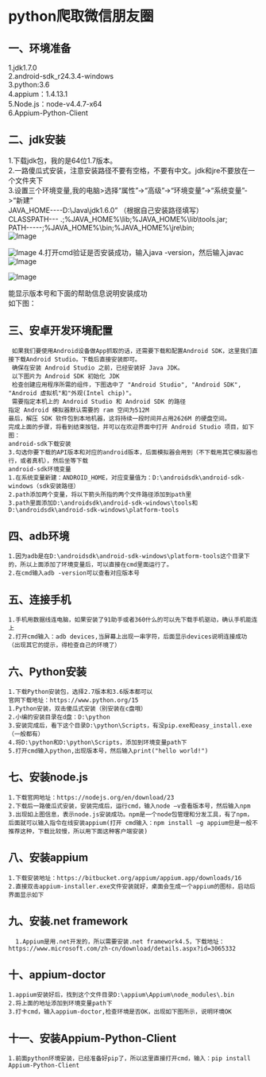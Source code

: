 # python爬取微信朋友圈
## 一、环境准备
  1.jdk1.7.0   
   2.android-sdk_r24.3.4-windows  
    3.python:3.6  
    4.appium：1.4.13.1  
    5.Node.js：node-v4.4.7-x64   
    6.Appium-Python-Client  
## 二、jdk安装
   1.下载jdk包，我的是64位1.7版本。    
   2.一路傻瓜式安装，注意安装路径不要有空格，不要有中文。jdk和jre不要放在一个文件夹下  
   3.设置三个环境变量,我的电脑>选择“属性”->“高级”->“环境变量”->“系统变量”->“新建”  
   JAVA_HOME----D:\Java\jdk1.6.0” （根据自己安装路径填写）       
   CLASSPATH--- .;%JAVA_HOME%\lib;%JAVA_HOME%\lib\tools.jar;     
   PATH-----;%JAVA_HOME%\bin;%JAVA_HOME%\jre\bin;  
   ![Image](https://github.com/gorgeousCa/Dayup/blob/master/Python%20%E7%88%AC%E5%8F%96%E5%BE%AE%E4%BF%A1%E6%9C%8B%E5%8F%8B%E5%9C%88/%E6%8D%95%E8%8E%B7.PNG)  
   
   ![Image](https://github.com/gorgeousCa/Dayup/blob/master/Python%20%E7%88%AC%E5%8F%96%E5%BE%AE%E4%BF%A1%E6%9C%8B%E5%8F%8B%E5%9C%88/%E6%8D%95%E8%8E%B71.PNG)
   4.打开cmd验证是否安装成功，输入java -version，然后输入javac     
    ![Image](https://github.com/gorgeousCa/Dayup/blob/master/Python%20%E7%88%AC%E5%8F%96%E5%BE%AE%E4%BF%A1%E6%9C%8B%E5%8F%8B%E5%9C%88/javav.PNG)  
    
   ![Image](https://github.com/gorgeousCa/Dayup/blob/master/Python%20%E7%88%AC%E5%8F%96%E5%BE%AE%E4%BF%A1%E6%9C%8B%E5%8F%8B%E5%9C%88/%E6%8D%95%E8%8E%B75.PNG)   
   
   
   
   
   
   能显示版本号和下面的帮助信息说明安装成功       
   如下图：  
## 三、安卓开发环境配置     
     如果我们要使用Android设备做App抓取的话，还需要下载和配置Android SDK，这里我们直接下载Android Studio。下载后直接安装即可。      
     确保在安装 Android Studio 之前，已经安装好 Java JDK。      
     以下图片为 Android SDK 初始化 JDK    
     检查创建应用程序所需的组件，下图选中了 "Android Studio", "Android SDK", "Android 虚拟机"和"外观(Intel chip)"。        
     需要指定本机上的 Android Studio 和 Android SDK 的路径
    指定 Android 模拟器默认需要的 ram 空间为512M  
    最后，解压 SDK 软件包到本地机器，这将持续一段时间并占用2626M 的硬盘空间。  
    完成上面的步骤，将看到结束按钮，并可以在欢迎界面中打开 Android Studio 项目，如下图：  
    android-sdk下载安装  
    3.勾选你要下载的API版本和对应的android版本，后面模拟器会用到（不下载用其它模拟器也行，或者真机），然后坐等下载  
    android-sdk环境变量  
    1.在系统变量新建：ANDROID_HOME，对应变量值为：D:\androidsdk\android-sdk-windows（sdk安装路径）  
    2.path添加两个变量，将以下箭头所指的两个文件路径添加到path里  
    3.path里面添加D:\androidsdk\android-sdk-windows\tools和D:\androidsdk\android-sdk-windows\platform-tools  
## 四、adb环境
    1.因为adb是在D:\androidsdk\android-sdk-windows\platform-tools这个目录下的，所以上面添加了环境变量后，可以直接在cmd里面运行了。  
    2.在cmd输入adb -version可以查看对应版本号  
## 五、连接手机  
    1.手机用数据线连电脑，如果安装了91助手或者360什么的可以先下载手机驱动，确认手机能连上     
    2.打开cmd输入：adb devices,当屏幕上出现一串字符，后面显示devices说明连接成功（出现其它的提示，得检查自己的环境了）    
## 六、Python安装
    1.下载Python安装包，选择2.7版本和3.6版本都可以
    官网下载地址：https://www.python.org/15
    1.Python安装，双击傻瓜式安装（别安装在c盘哦）
    2.小编的安装目录在d盘：D:\python
    3.安装完成后，看下这个目录D:\python\Scripts，有没pip.exe和easy_install.exe（一般都有）
    4.将D:\python和D:\python\Scripts，添加到环境变量path下
    5.打开cmd输入python,出现版本号，然后输入print("hello world!")
  ## 七、安装node.js
    1.下载官网地址：https://nodejs.org/en/download/23
    2.下载后一路傻瓜式安装，安装完成后，运行cmd，输入node –v查看版本号，然后输入npm
    3.出现如上图信息，表示node.js安装成功。npm是一个node包管理和分发工具，有了npm，后面就可以输入指令在线安装appium(打开 cmd输入：npm install –g appium但是一般不推荐这种，下载比较慢，所以用下面这种客户端安装)
  ## 八、安装appium
    1.下载安装地址：https://bitbucket.org/appium/appium.app/downloads/16
    2.直接双击appium-installer.exe文件安装就好，桌面会生成一个appium的图标，启动后界面显示如下
  ## 九、安装.net framework
      1.Appium是用.net开发的，所以需要安装.net framework4.5，下载地址：https://www.microsoft.com/zh-cn/download/details.aspx?id=3065332
 ## 十、appium-doctor
    1.appium安装好后，找到这个文件目录D:\appium\Appium\node_modules\.bin
    2.将上面的地址添加到环境变量path下
    3.打卡cmd，输入appium-doctor,检查环境是否OK，出现如下图所示，说明环境OK
  ## 十一、安装Appium-Python-Client
    1.前面python环境安装，已经准备好pip了，所以这里直接打开cmd，输入：pip install Appium-Python-Client
  
    
    



